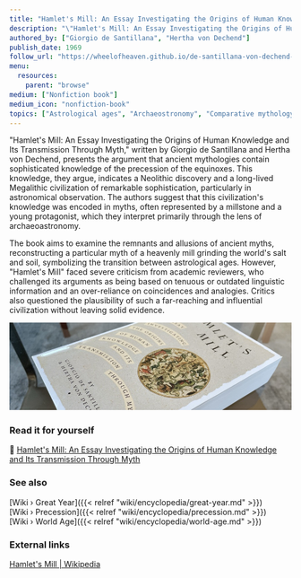 ```yaml
---
title: "Hamlet's Mill: An Essay Investigating the Origins of Human Knowledge and Its Transmission Through Myth"
description: "\"Hamlet's Mill: An Essay Investigating the Origins of Human Knowledge and Its Transmission Through Myth,\" written by Giorgio de Santillana and Hertha von Dechend, presents the argument that ancient mythologies contain sophisticated knowledge of the precession of the equinoxes. This knowledge, they argue, indicates a Neolithic discovery and a long-lived Megalithic civilization of remarkable sophistication, particularly in astronomical observation. The authors suggest that this civilization's knowledge was encoded in myths, often represented by a millstone and a young protagonist, which they interpret primarily through the lens of archaeoastronomy."
authored_by: ["Giorgio de Santillana", "Hertha von Dechend"]
publish_date: 1969
follow_url: "https://wheelofheaven.github.io/de-santillana-von-dechend-hamlets-mill/"
menu:
  resources:
    parent: "browse"
medium: ["Nonfiction book"]
medium_icon: "nonfiction-book"
topics: ["Astrological ages", "Archaeostronomy", "Comparative mythology", "History of science", "Precession"]
---
```


"Hamlet's Mill: An Essay Investigating the Origins of Human Knowledge and Its Transmission Through Myth," written by Giorgio de Santillana and Hertha von Dechend, presents the argument that ancient mythologies contain sophisticated knowledge of the precession of the equinoxes. This knowledge, they argue, indicates a Neolithic discovery and a long-lived Megalithic civilization of remarkable sophistication, particularly in astronomical observation. The authors suggest that this civilization's knowledge was encoded in myths, often represented by a millstone and a young protagonist, which they interpret primarily through the lens of archaeoastronomy.

The book aims to examine the remnants and allusions of ancient myths, reconstructing a particular myth of a heavenly mill grinding the world's salt and soil, symbolizing the transition between astrological ages. However, "Hamlet's Mill" faced severe criticism from academic reviewers, who challenged its arguments as being based on tenuous or outdated linguistic information and an over-reliance on coincidences and analogies. Critics also questioned the plausibility of such a far-reaching and influential civilization without leaving solid evidence​
​.

![Image](images/hamlets-mill-book.jpg "Hamlet's Mill, 1969 — De Santillana & Von Dechend")

### Read it for yourself

📖  [Hamlet\'s Mill: An Essay Investigating the Origins of Human Knowledge and Its Transmission Through Myth](https://wheelofheaven.github.io/de-santillana-von-dechend-hamlets-mill/)

### See also

[Wiki › Great Year]({{< relref "wiki/encyclopedia/great-year.md" >}})</br>
[Wiki › Precession]({{< relref "wiki/encyclopedia/precession.md" >}})</br>
[Wiki › World Age]({{< relref "wiki/encyclopedia/world-age.md" >}})</br>

### External links

[Hamlet\'s Mill | Wikipedia](https://en.wikipedia.org/wiki/Hamlet%27s_Mill)

